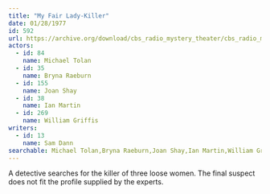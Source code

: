 ```yaml
---
title: "My Fair Lady-Killer"
date: 01/28/1977
id: 592
url: https://archive.org/download/cbs_radio_mystery_theater/cbs_radio_mystery_theater-0551-0600.zip/cbs_radio_mystery_theater-0551-0600%2Fcbsrmt_0592_my_fair_lady_killer.mp3
actors:  
  - id: 84
    name: Michael Tolan  
  - id: 35
    name: Bryna Raeburn  
  - id: 155
    name: Joan Shay  
  - id: 38
    name: Ian Martin  
  - id: 269
    name: William Griffis
writers:  
  - id: 13
    name: Sam Dann
searchable: Michael Tolan,Bryna Raeburn,Joan Shay,Ian Martin,William Griffis Sam Dann
---
```

A detective searches for the killer of three loose women. The final suspect does not fit the profile supplied by the experts.